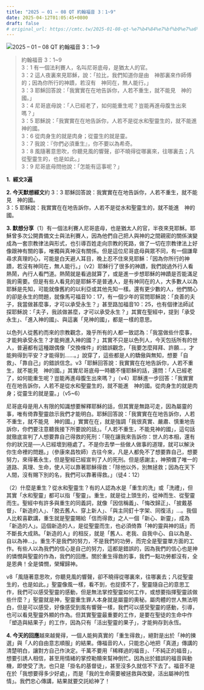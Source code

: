 ```yaml
---
title: "2025 – 01 – 08 QT 約翰福音 3：1~9"
date: 2025-04-12T01:05:45+0800
draft: false
# original_url: https://cmtc.tw/2025-01-08-qt-%e7%b4%84%e7%bf%b0%e7%a6%8f%e9%9f%b3-3%ef%bc%9a19
---
```


![2025 – 01 – 08 QT 約翰福音 3：1~9](/images/qt.jpg  "2025 – 01 – 08 QT 約翰福音 3：1~9")

> 約翰福音 3：1~9  
> 3：1 有一個法利賽人，名叫尼哥底母，是猶太人的官。  
> 3：2 這人夜裏來見耶穌，說：「拉比，我們知道你是由　神那裏來作師傅的；因為你所行的神蹟，若沒有　神同在，無人能行。」  
> 3：3 耶穌回答說：「我實實在在地告訴你，人若不重生，就不能見　神的國。」  
> 3：4 尼哥底母說：「人已經老了，如何能重生呢？豈能再進母腹生出來嗎？」  
> 3：5 耶穌說：「我實實在在地告訴你，人若不是從水和聖靈生的，就不能進　神的國。  
> 3：6 從肉身生的就是肉身；從靈生的就是靈。  
> 3：7 我說：『你們必須重生』，你不要以為希奇。  
> 3：8 風隨著意思吹，你聽見風的響聲，卻不曉得從哪裏來，往哪裏去；凡從聖靈生的，也是如此。」  
> 3：9 尼哥底母問他說：「怎能有這事呢？」

**1.  經文3遍**

**2. 今天默想經文**約 3：3 耶穌回答說：我實實在在地告訴你，人若不重生，就不能見　神的國。  
3：5 耶穌說：我實實在在地告訴你，人若不是從水和聖靈生的，就不能進　神的國。

**3. 默想分享**（1）有一個法利賽人尼哥底母，也是猶太人的官，半夜來見耶穌。耶穌曾多次公開責備文士與法利賽人，因為他們自己把人與神的之間親密的關係演變成為一套宗教律法與形式，也引導百姓走向宗教的死路，做了一切在宗教律法上好像跟神有關的事，唯獨與真神沒有關係。但是這位尼哥底母與眾不同，有一個謙卑尋求真理的心，可能是白天避人耳目，晚上忍不住來見耶穌：「因為你所行的神蹟，若沒有神同在，無人能行。」（v2）耶穌行了很多的神蹟，我們說過外行人看熱鬧，內行人看門道。熱鬧就是看過就算了，或是進一步想耶穌的神蹟是否能滿足我的需要。但是有些人看見的是耶穌不是普通人，是有神同在的人，大多數人以為耶穌是先知，可能就像舊約的以利亞或其他先知一樣。還有更少數的人，他們關心的卻是永生的問題，就像馬可福音10：17，有一個少年的官問耶穌說：「良善的夫子，我當做甚麼事，才可以承受永生？」甚至路加福音10：25，也有個律法師試探耶穌說：「夫子，我該做甚麼，才可以承受永生？」其實在聖經中，提到「承受永生」、「進入神的國」、與這裏「見神的國」，都是一樣的意思。

以色列人從舊約而來的宗教觀念，幾乎所有的人都一致認為：「我當做些什麼事，才能夠承受永生？才能夠進入神的國？」其實不只是以色列人，今天包括所有的世人，普遍都有這種跟偶像「交換條件」的錯誤觀念，「我要怎麼拜拜、許願…，才能夠得到平安？才能得到……。」說穿了，這些都是人的驕傲與無知，想要「自救」、「靠自己」的錯誤信念。v3「耶穌回答說：我實實在在地告訴你，人若不重生，就不能見　神的國。」其實尼哥底母一時聽不懂耶穌的話，還問：「人已經老了，如何能重生呢？豈能再進母腹生出來嗎？」（v4）耶穌進一步回答：「我實實在在地告訴你，人若不是從水和聖靈生的，就不能進　神的國。從肉身生的就是肉身；從靈生的就是靈。」（v5~6）

尼哥底母是用人有限的知識想要解釋耶穌的話，但其實是無路可走，因為屬靈的事，唯有倚靠聖靈啟示我們才能明白。耶穌回答說：「我實實在在地告訴你，人若不重生，就不能見　神的國。」實實在在，就是強調「我很真實、嚴肅、慎重地告訴你，你們要注意聽我接下所要說的話」。「人若不重生，不能見神的國」，這句話就徹底宣判了人想要靠自己得救的死刑：「現在讓我來告訴你：世人的本相，還有你的狀況是──人已經壞到極處了。不是你去學一些做人做事的道理，就可以解決你生命裡的問題。」（參康來昌牧師）古往今來，凡是人都免不了想要靠自己，想要努力，來得著永生，但是聖經已經宣判了人的死刑。但是感謝主，神預備了唯一的道路、真理、生命，使人可以靠著耶穌得救：「除他以外，別無拯救；因為在天下人間，沒有賜下別的名，我們可以靠著得救。」（徒4：12）

（2）什麼是重生？從水和聖靈生？有的人認為水是「重生的洗」或「洗禮」，但其實「水和聖靈」都可以指「聖靈」。重生，就是從上頭生的，從神而生、從聖靈而生。聖經中有許多與重生的同義詞，就像「因信稱義」、「悔改歸正」、「披戴基督」、「新造的人」、「脫去舊人、穿上新人」、「與主同釘十字架、同復活」…。我個人比較喜歡講，重生就是聖靈賜給「信而得救」之人一個「新心、新靈」，成為「新造的人」。這個新造的人，是從聖靈而生，也必須倚靠「神的靈與神的話」而不斷長大成熟。「新造的人」的相反，就是「舊人、老我、自我中心、自以為是、自以為神…」。重生不是我們的努力，不是我們的功勞，而完全是聖靈單方面的工作。有些人以為我們的信心是自己的努力，這都是錯誤的，因為我們的信心也是神的憐憫與聖靈的作為，我們的回應。關於重生得救的事，我們一點功勞都沒有，全是恩典！全是憐憫，榮耀歸神。

v8「風隨著意思吹，你聽見風的響聲，卻不曉得從哪裏來，往哪裏去；凡從聖靈生的，也是如此。」聖靈像風一樣，看不到，也捉摸不了，聖靈隨自己的意思工作，我們可以感受聖靈的感動，但是無法掌控聖靈如何工作，或想要指揮聖靈該做些什麼？」聖靈就是神，聖靈重生罪人本身就是屬靈的奧秘。屬肉體的世人無法明白，但是可以感受，好像感受到風有響聲一樣，我們可以感受聖靈的感動，引導，也可以看見聖靈外顯的作為。但其實聖靈最重要的工作，是要在聖徒的生命中作「塑造與結果子」的工作，因為只有「活出聖靈的果子」，才能夠存到永恆。

**4. 今天的回應**越來越覺得，一個人能夠真實的「重生得救」，絕對是出於「神的揀選」與「人的自由意志順服」的結果。傳福音的人，只能忠心地把「真道」傳講的清楚明白，讓對方自己作決定。千萬不要用「稀釋過的福音」、「不純正的福音」，想要引誘人相信，甚至用情緒的掌控勒贖來幫神倒忙。因為出於錯誤的福音與動機，即使受了洗，也只是「掛名的基督徒」，甚至沒多久就信不下去了。福音不是在於「我想要得多少好處」，而是「我的生命需要被拯救與改變，活出屬神的性情」。我們忠心傳講，結果就要交託給神了！